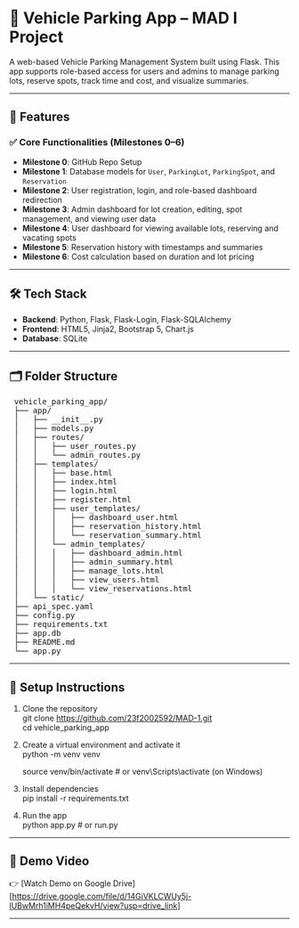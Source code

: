 ﻿# 🚗 Vehicle Parking App – MAD I Project

A web-based Vehicle Parking Management System built using Flask. This app supports role-based access for users and admins to manage parking lots, reserve spots, track time and cost, and visualize summaries.

---

## 📌 Features

### ✅ Core Functionalities (Milestones 0–6)
- **Milestone 0**: GitHub Repo Setup
- **Milestone 1**: Database models for `User`, `ParkingLot`, `ParkingSpot`, and `Reservation`
- **Milestone 2**: User registration, login, and role-based dashboard redirection
- **Milestone 3**: Admin dashboard for lot creation, editing, spot management, and viewing user data
- **Milestone 4**: User dashboard for viewing available lots, reserving and vacating spots
- **Milestone 5**: Reservation history with timestamps and summaries
- **Milestone 6**: Cost calculation based on duration and lot pricing


---

## 🛠️ Tech Stack

- **Backend**: Python, Flask, Flask-Login, Flask-SQLAlchemy
- **Frontend**: HTML5, Jinja2, Bootstrap 5, Chart.js
- **Database**: SQLite


---

## 🗂️ Folder Structure

<pre> vehicle_parking_app/
 ├── app/
 │   ├── __init__.py 
 │   ├── models.py
 │   ├── routes/ 
 │   │   ├── user_routes.py 
 │   │   └── admin_routes.py 
 │   ├── templates/ 
 │   │   ├── base.html 
 │   │   ├── index.html
 │   │   ├── login.html
 │   │   ├── register.html
 │   │   ├── user_templates/
 │   │   │   ├── dashboard_user.html
 │   │   │   ├── reservation_history.html
 │   │   │   └── reservation_summary.html
 │   │   └── admin_templates/ 
 │   │   │   ├── dashboard_admin.html
 │   │   │   ├── admin_summary.html
 │   │   │   ├── manage_lots.html
 │   │   │   ├── view_users.html
 │   │   │   └── view_reservations.html
 │   └── static/ 
 ├── api_spec.yaml  
 ├── config.py
 ├── requirements.txt
 ├── app.db
 ├── README.md 
 └── app.py </pre>



---

## 🚀 Setup Instructions

1. Clone the repository  
git clone https://github.com/23f2002592/MAD-1.git  
   cd vehicle_parking_app 

2. Create a virtual environment and activate it  
python -m venv venv

     source venv/bin/activate # or venv\Scripts\activate (on Windows)

3. Install dependencies  
pip install -r requirements.txt

4. Run the app  
python app.py # or run.py

---

## 🎥 Demo Video

👉 [Watch Demo on Google Drive][https://drive.google.com/file/d/14GiVKLCWUy5j-lUBwMrh1iMH4peQekvH/view?usp=drive_link]


---
